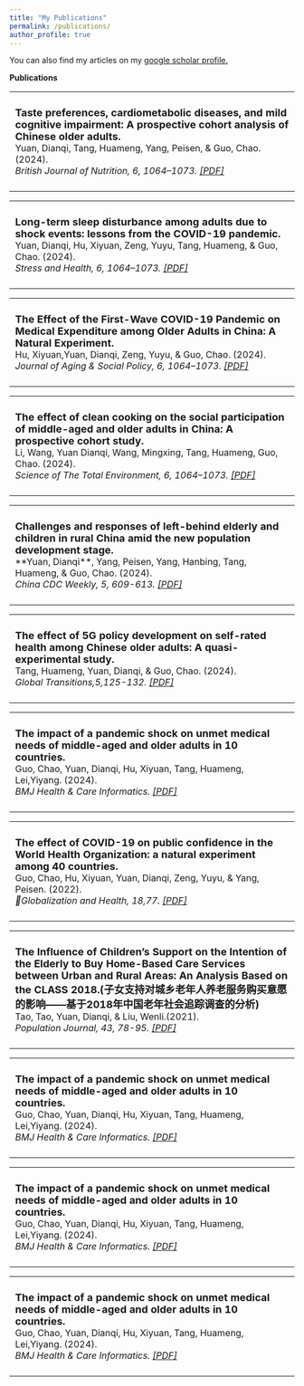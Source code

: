 ```yaml
---
title: "My Publications"
permalink: /publications/
author_profile: true
---
```


You can also find my articles on my <u><a href="https://scholar.google.com/citations?user=jvubDjMAAAAJ&hl=en&oi=ao">google scholar profile</a>.</u>

<strong>Publications</strong> <br>

<table style="border: none; border-collapse: collapse; font-size: 16px;">
<tbody>  <tr>  <td style="vertical-align: top; padding: 10px; border: none;"> 
<p>
<strong style="font-size: 18px;">Taste preferences, cardiometabolic diseases, and mild cognitive impairment: A prospective cohort analysis of Chinese older adults.</strong> <br>
Yuan, Dianqi, Tang, Huameng, Yang, Peisen, & Guo, Chao. (2024). <br>
<i>British Journal of Nutrition, 6, 1064–1073. <a href="https://www.cambridge.org/core/journals/british-journal-of-nutrition/article/abs/taste-preferences-cardiometabolic-diseases-and-mild-cognitive-impairment-a-prospective-cohort-analysis-of-older-chinese-adults/7D5973C862DD792A58D85695AC57FBA3"> [PDF] </a> </i>  
</p> </td> </tr> </tbody> </table>


<table style="border: none; border-collapse: collapse; font-size: 16px;">
<tbody>  <tr>  <td style="vertical-align: top; padding: 10px; border: none;"> 
<p>
<strong style="font-size: 18px;">Long-term sleep disturbance among adults due to shock events: lessons from the COVID-19 pandemic.</strong> <br>
Yuan, Dianqi, Hu, Xiyuan, Zeng, Yuyu, Tang, Huameng, & Guo, Chao. (2024). <br>
<i>Stress and Health, 6, 1064–1073. <a href="https://onlinelibrary.wiley.com/doi/10.1002/smi.3385"> [PDF] </a> </i>  
</p> </td> </tr> </tbody> </table>

<table style="border: none; border-collapse: collapse; font-size: 16px;">
<tbody>  <tr>  <td style="vertical-align: top; padding: 10px; border: none;"> 
<p>
<strong style="font-size: 18px;">The Effect of the First-Wave COVID-19 Pandemic on Medical Expenditure among Older Adults in China: A Natural Experiment.</strong> <br>
Hu, Xiyuan,Yuan, Dianqi, Zeng, Yuyu, & Guo, Chao. (2024). <br>
<i> Journal of Aging & Social Policy, 6, 1064–1073. <a href="https://www.tandfonline.com/doi/abs/10.1080/08959420.2024.2348967"> [PDF] </a> </i>  
</p> </td> </tr> </tbody> </table>

<table style="border: none; border-collapse: collapse; font-size: 16px;">
<tbody>  <tr>  <td style="vertical-align: top; padding: 10px; border: none;"> 
<p>
<strong style="font-size: 18px;">The effect of clean cooking on the social participation of middle-aged and older adults in China: A prospective cohort study.</strong> <br>
Li, Wang, Yuan Dianqi, Wang, Mingxing, Tang, Huameng, Guo, Chao. (2024). <br>
<i> Science of The Total Environment, 6, 1064–1073. <a href="https://www.tandfonline.com/doi/abs/10.1080/08959420.2024.2348967"> [PDF] </a> </i>  
</p> </td> </tr> </tbody> </table>


<table style="border: none; border-collapse: collapse; font-size: 16px;">
<tbody>  <tr>  <td style="vertical-align: top; padding: 10px; border: none;"> 
<p>
<strong style="font-size: 18px;">Challenges and responses of left-behind elderly and children in rural China amid the new population development stage.</strong> <br>
**Yuan, Dianqi**, Yang, Peisen, Yang, Hanbing, Tang, Huameng, & Guo, Chao. (2024). <br>
<i> China CDC Weekly, 5, 609-613. <a href="https://www.tandfonline.com/doi/abs/10.1080/08959420.2024.2348967"> [PDF] </a> </i>  
</p> </td> </tr> </tbody> </table>



<table style="border: none; border-collapse: collapse; font-size: 16px;">
<tbody>  <tr>  <td style="vertical-align: top; padding: 10px; border: none;"> 
<p>
<strong style="font-size: 18px;">The effect of 5G policy development on self-rated health among Chinese older adults: A quasi-experimental study.</strong> <br>
Tang, Huameng, Yuan, Dianqi, & Guo, Chao. (2024). <br>
<i> Global Transitions,5,125-132. <a href="https://www.tandfonline.com/doi/abs/10.1080/08959420.2024.2348967"> [PDF] </a> </i>  
</p> </td> </tr> </tbody> </table>


<table style="border: none; border-collapse: collapse; font-size: 16px;">
<tbody>  <tr>  <td style="vertical-align: top; padding: 10px; border: none;"> 
<p>
<strong style="font-size: 18px;">The impact of a pandemic shock on unmet medical needs of middle-aged and older adults in 10 countries.</strong> <br>
Guo, Chao, Yuan, Dianqi, Hu, Xiyuan, Tang, Huameng, Lei,Yiyang. (2024). <br>
<i> BMJ Health & Care Informatics. <a href="https://www.tandfonline.com/doi/abs/10.1080/08959420.2024.2348967"> [PDF] </a> </i>  
</p> </td> </tr> </tbody> </table>



<table style="border: none; border-collapse: collapse; font-size: 16px;">
<tbody>  <tr>  <td style="vertical-align: top; padding: 10px; border: none;"> 
<p>
<strong style="font-size: 18px;">The effect of COVID-19 on public confidence in the World Health Organization: a natural experiment among 40 countries. </strong> <br>
Guo, Chao, Hu, Xiyuan, Yuan, Dianqi, Zeng, Yuyu, & Yang, Peisen. (2022). <br>
<i> Globalization and Health, 18,77. <a href="https://link.springer.com/article/10.1186/s12992-022-00872-y"> [PDF] </a> </i>  
</p> </td> </tr> </tbody> </table>


<table style="border: none; border-collapse: collapse; font-size: 16px;">
<tbody>  <tr>  <td style="vertical-align: top; padding: 10px; border: none;"> 
<p>
<strong style="font-size: 18px;">The Influence of Children’s Support on the Intention of the Elderly to Buy Home-Based Care Services between Urban and Rural Areas: An Analysis Based on the CLASS 2018.(子女支持对城乡老年人养老服务购买意愿的影响——基于2018年中国老年社会追踪调查的分析)</strong> <br>
Tao, Tao, Yuan, Dianqi, & Liu, Wenli.(2021). <br>
<i> Population Journal, 43, 78-95. <a href="https://www.cnki.net/KCMS/detail/detail.aspx?dbcode=CJFD&dbname=CJFDLAST2021&filename=RKXK202101007&uniplatform=OVERSEA&v=LLfdEnNsKsvS27L1BI4CXDNkHlZXMfmvitjVnpQ9c2-mOyzlHF0rizbmBtFvDgcG"> [PDF] </a> </i>  
</p> </td> </tr> </tbody> </table>


<table style="border: none; border-collapse: collapse; font-size: 16px;">
<tbody>  <tr>  <td style="vertical-align: top; padding: 10px; border: none;"> 
<p>
<strong style="font-size: 18px;">The impact of a pandemic shock on unmet medical needs of middle-aged and older adults in 10 countries.</strong> <br>
Guo, Chao, Yuan, Dianqi, Hu, Xiyuan, Tang, Huameng, Lei,Yiyang. (2024). <br>
<i> BMJ Health & Care Informatics. <a href="https://www.tandfonline.com/doi/abs/10.1080/08959420.2024.2348967"> [PDF] </a> </i>  
</p> </td> </tr> </tbody> </table>

<table style="border: none; border-collapse: collapse; font-size: 16px;">
<tbody>  <tr>  <td style="vertical-align: top; padding: 10px; border: none;"> 
<p>
<strong style="font-size: 18px;">The impact of a pandemic shock on unmet medical needs of middle-aged and older adults in 10 countries.</strong> <br>
Guo, Chao, Yuan, Dianqi, Hu, Xiyuan, Tang, Huameng, Lei,Yiyang. (2024). <br>
<i> BMJ Health & Care Informatics. <a href="https://www.tandfonline.com/doi/abs/10.1080/08959420.2024.2348967"> [PDF] </a> </i>  
</p> </td> </tr> </tbody> </table>


<table style="border: none; border-collapse: collapse; font-size: 16px;">
<tbody>  <tr>  <td style="vertical-align: top; padding: 10px; border: none;"> 
<p>
<strong style="font-size: 18px;">The impact of a pandemic shock on unmet medical needs of middle-aged and older adults in 10 countries.</strong> <br>
Guo, Chao, Yuan, Dianqi, Hu, Xiyuan, Tang, Huameng, Lei,Yiyang. (2024). <br>
<i> BMJ Health & Care Informatics. <a href="https://www.tandfonline.com/doi/abs/10.1080/08959420.2024.2348967"> [PDF] </a> </i>  
</p> </td> </tr> </tbody> </table>
